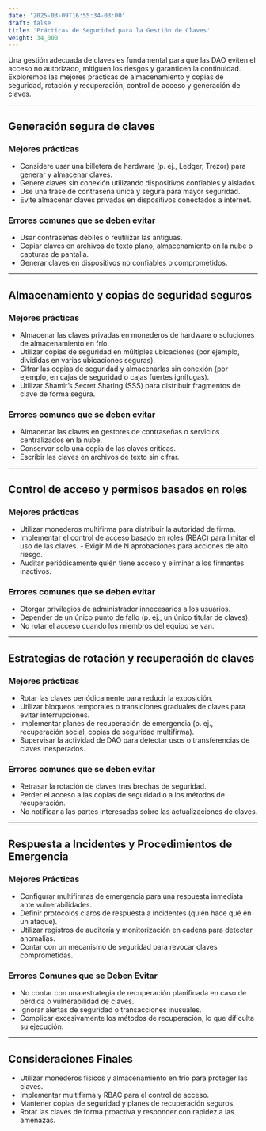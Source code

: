 ```yaml
---
date: '2025-03-09T16:55:34-03:00'
draft: false
title: 'Prácticas de Seguridad para la Gestión de Claves'
weight: 34_000
---
```


Una gestión adecuada de claves es fundamental para que las DAO eviten el acceso no autorizado, mitiguen los riesgos y garanticen la continuidad. Exploremos las mejores prácticas de almacenamiento y copias de seguridad, rotación y recuperación, control de acceso y generación de claves.

---

## **Generación segura de claves**

### **Mejores prácticas**
- Considere usar una billetera de hardware (p. ej., Ledger, Trezor) para generar y almacenar claves.
- Genere claves sin conexión utilizando dispositivos confiables y aislados.
- Use una frase de contraseña única y segura para mayor seguridad.
- Evite almacenar claves privadas en dispositivos conectados a internet.

### **Errores comunes que se deben evitar**
- Usar contraseñas débiles o reutilizar las antiguas.
- Copiar claves en archivos de texto plano, almacenamiento en la nube o capturas de pantalla.
- Generar claves en dispositivos no confiables o comprometidos.

---

## **Almacenamiento y copias de seguridad seguros**

### **Mejores prácticas**
- Almacenar las claves privadas en monederos de hardware o soluciones de almacenamiento en frío.
- Utilizar copias de seguridad en múltiples ubicaciones (por ejemplo, divididas en varias ubicaciones seguras).
- Cifrar las copias de seguridad y almacenarlas sin conexión (por ejemplo, en cajas de seguridad o cajas fuertes ignífugas).
- Utilizar Shamir’s Secret Sharing (SSS) para distribuir fragmentos de clave de forma segura.

### **Errores comunes que se deben evitar**
- Almacenar las claves en gestores de contraseñas o servicios centralizados en la nube.
- Conservar solo una copia de las claves críticas.
- Escribir las claves en archivos de texto sin cifrar.

---

## **Control de acceso y permisos basados ​​en roles**

### **Mejores prácticas**
- Utilizar monederos multifirma para distribuir la autoridad de firma.
- Implementar el control de acceso basado en roles (RBAC) para limitar el uso de las claves. - Exigir M de N aprobaciones para acciones de alto riesgo.
- Auditar periódicamente quién tiene acceso y eliminar a los firmantes inactivos.

### **Errores comunes que se deben evitar**
- Otorgar privilegios de administrador innecesarios a los usuarios.
- Depender de un único punto de fallo (p. ej., un único titular de claves).
- No rotar el acceso cuando los miembros del equipo se van.

---

## **Estrategias de rotación y recuperación de claves**

### **Mejores prácticas**
- Rotar las claves periódicamente para reducir la exposición.
- Utilizar bloqueos temporales o transiciones graduales de claves para evitar interrupciones.
- Implementar planes de recuperación de emergencia (p. ej., recuperación social, copias de seguridad multifirma).
- Supervisar la actividad de DAO para detectar usos o transferencias de claves inesperados.

### **Errores comunes que se deben evitar**
- Retrasar la rotación de claves tras brechas de seguridad.
- Perder el acceso a las copias de seguridad o a los métodos de recuperación.
- No notificar a las partes interesadas sobre las actualizaciones de claves.

---

## **Respuesta a Incidentes y Procedimientos de Emergencia**

### **Mejores Prácticas**
- Configurar multifirmas de emergencia para una respuesta inmediata ante vulnerabilidades.
- Definir protocolos claros de respuesta a incidentes (quién hace qué en un ataque).
- Utilizar registros de auditoría y monitorización en cadena para detectar anomalías.
- Contar con un mecanismo de seguridad para revocar claves comprometidas.

### **Errores Comunes que se Deben Evitar**
- No contar con una estrategia de recuperación planificada en caso de pérdida o vulnerabilidad de claves.
- Ignorar alertas de seguridad o transacciones inusuales.
- Complicar excesivamente los métodos de recuperación, lo que dificulta su ejecución.

- ---

## **Consideraciones Finales**
- Utilizar monederos físicos y almacenamiento en frío para proteger las claves.
- Implementar multifirma y RBAC para el control de acceso.
- Mantener copias de seguridad y planes de recuperación seguros.
- Rotar las claves de forma proactiva y responder con rapidez a las amenazas.